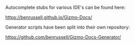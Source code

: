 Autocomplete stubs for various IDE's can be found here:

https://benrussell.github.io/Gizmo-Docs/


Generator scripts have been split into their own repository:

https://github.com/benrussell/Gizmo-Docs-Generator/
